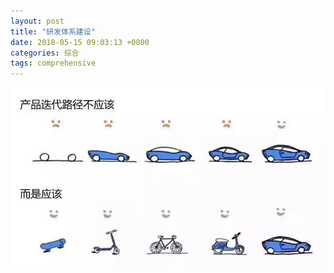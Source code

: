 ```yaml
---
layout: post
title: "研发体系建设"
date: 2018-05-15 09:03:13 +0800
categories: 综合
tags: comprehensive
---
```




![sprint](/images/sprint.jpg)